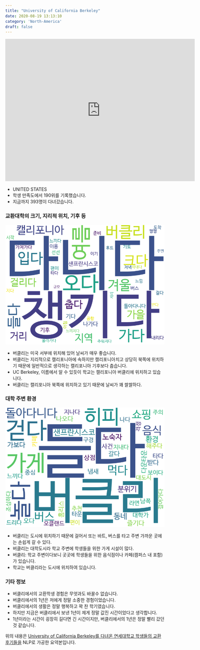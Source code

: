```yaml
---
title: "University of California Berkeley"
date: 2020-08-19 13:13:10
category: 'North-America'
draft: false
---
```


<iframe
width="600"
height="450"
frameborder="0" style="border:0"
src="https://www.google.com/maps/embed/v1/place?key=AIzaSyC9e1AME-pVmWC4hBpFdu5S4dKzyepa3HQ&q=University+of+California+Berkeley&center=37.8718992,-122.2585399&zoom=14" allowfullscreen>
</iframe>

* UNITED STATES
* 학생 만족도에서 190위를 기록했습니다.
* 지금까지 393명이 다녀갔습니다. 

### 교환대학의 크기, 지리적 위치, 기후 등

![gen_info-WordCloud](../univ_wordclouds_okt/gen_info/US000188_gen_info_okt.png)

* 버클리는 미국 서부에 위치해 있어 날씨가 매우 좋습니다.
* 버클리는 지리적으로 캘리포니아에 속하지만 캘리포니아치고 상당히 북쪽에 위치하기 때문에 일반적으로 생각하는 캘리포니아 기후보다 춥습니다.
* UC Berkeley, 이름에서 알 수 있듯이 학교는 캘리포니아 버클리에 위치하고 있습니다.
* 버클리는 캘리포니아 북쪽에 위치하고 있기 때문에 날씨가 꽤 쌀쌀하다.


### 대학 주변 환경

![env_info-WordCloud](../univ_wordclouds_okt/env_info/US000188_env_info_okt.png)

* 버클리는 도시에 위치하기 때문에 걸어서 또는 바트, 버스를 타고 주변 가까운 곳에는 손쉽게 갈 수 있다.
* 버클리는 대학도시라 학교 주변에 학생들을 위한 가게 시설이 많다.
* 버클리: 학교 주변이다보니 곳곳에 학생들을 위한 음식점이나 카페(캠퍼스 내 포함)가 있습니다.
* 학교는 버클리라는 도시에 위치하여 있습니다.


### 기타 정보

* 버클리에서의 교환학생 경험은 무엇과도 바꿀수 없습니다.
* 버클리에서의 1년은 저에게 정말 소중한 경험이었습니다.
* 버클리에서의 생활은 정말 행복하고 꽉 찬 학기였습니다.
* 하지만 지금은 버클리에서 보낸 1년이 제게 정말 값진 시간이었다고 생각합니다.
* 1년이라는 시간이 굉장히 길다면 긴 시간이지만, 버클리에서의 1년은 정말 빨리 갔던 것 같습니다.


위의 내용은 [University of California Berkeley를 다녀온 연세대학교 학생들의 교환 후기들을](http://oia.yonsei.ac.kr/partner/expReport.asp?ucode=US000188&bgbn=A) NLP로 가공한 요약본입니다. 
